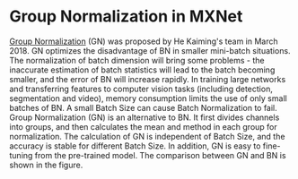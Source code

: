 # Group Normalization in MXNet
[Group Normalization](https://arxiv.org/abs/1803.08494) (GN) was proposed by He Kaiming's team in March 2018. GN optimizes the disadvantage of BN in smaller mini-batch situations. The normalization of batch dimension will bring some problems - the inaccurate estimation of batch statistics will lead to the batch becoming smaller, and the error of BN will increase rapidly. In training large networks and transferring features to computer vision tasks (including detection, segmentation and video), memory consumption limits the use of only small batches of BN. A small Batch Size can cause Batch Normalization to fail.
Group Normalization (GN) is an alternative to BN. It first divides channels into groups, and then calculates the mean and method in each group for normalization. The calculation of GN is independent of Batch Size, and the accuracy is stable for different Batch Size. In addition, GN is easy to fine-tuning from the pre-trained model. The comparison between GN and BN is shown in the figure.

